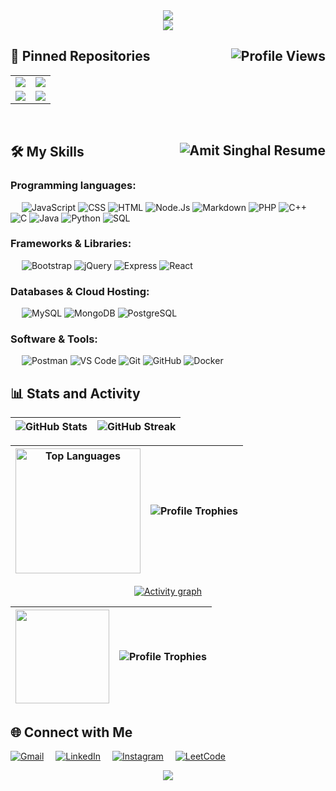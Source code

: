 <div align="center"">
    <img src="https://readme-typing-svg.herokuapp.com/?font=Righteous&size=35&center=true&vCenter=true&width=1000&height=70&duration=2000&lines=Hi+There!+👋;+I'm+Amit+Singhal+👨‍💻;Full+Stack+Developer+@MAIT'26+👨‍🎓" />
</div>

<div align="center">
<img src="https://user-images.githubusercontent.com/74038190/212284115-f47cd8ff-2ffb-4b04-b5bf-4d1c14c0247f.gif"/>
</div>

## 📌 Pinned Repositories <img align="right" src="https://komarev.com/ghpvc/?username=amit712singhal&color=blue&style=for-the-badge" alt="Profile Views">

<div align="center">

|                                                                                                                                                                                                                                             |                                                                                                                                                                                                                                   |
|:-------------------------------------------------------------------------------------------------------------------------------------------------------------------------------------------------------------------------------------------:|:---------------------------------------------------------------------------------------------------------------------------------------------------------------------------------------------------------------------------------:|
| <a href="https://github.com/amit712singhal/Sky-Now"><img align="center" src="https://github-readme-stats-lilac-chi-70.vercel.app/api/pin/?username=amit712singhal&repo=Sky-Now&theme=vision-friendly-dark" /></a> | <a href="https://github.com/amit712singhal/note-keeper"><img align="center" src="https://github-readme-stats-lilac-chi-70.vercel.app/api/pin/?username=amit712singhal&repo=note-keeper&theme=vision-friendly-dark" /></a> |
| <a href="https://github.com/amit712singhal/login-signup-website"><img align="center" src="https://github-readme-stats-lilac-chi-70.vercel.app/api/pin/?username=amit712singhal&repo=login-signup-website&theme=vision-friendly-dark" /></a> | <a href="https://github.com/amit712singhal/Movie-Mania"><img align="center" src="https://github-readme-stats-lilac-chi-70.vercel.app/api/pin/?username=amit712singhal&repo=Movie-Mania&theme=vision-friendly-dark" /></a> |

</div>

&emsp;

## 🛠️ My Skills <a href="https://drive.google.com/file/d/1lUOUrdvxvtWlSHuMmPiZtF0LwE4Yr9Nv/view?usp=drive_link"><img align="right" src="https://img.shields.io/badge/Resume-View%20CV-2B579A?style=for-the-badge&logo=microsoft-word&logoColor=white" alt="Amit Singhal Resume"></a>

### Programming languages:
&emsp;
![JavaScript](https://img.shields.io/badge/-JavaScript-000?&logo=JavaScript)
![CSS](https://img.shields.io/badge/-CSS-000?&logo=CSS3&logoColor=1572B6)
![HTML](https://img.shields.io/badge/-HTML-000?&logo=HTML5)
![Node.Js](https://img.shields.io/badge/-Node.js-000?&logo=Node.js)
![Markdown](https://img.shields.io/badge/-Markdown-000?&logo=Markdown)
![PHP](https://img.shields.io/badge/-PHP-000?&logo=PHP&logoColor=777BB4)
![C++](https://img.shields.io/badge/-C++-000?&logo=c%2B%2B&logoColor=00599C)
![C](https://custom-icon-badges.herokuapp.com/badge/C-000.svg?logo=c-in-hexagon&logoColor=A8B9CC)
![Java](https://custom-icon-badges.herokuapp.com/badge/Java-000.svg?logo=java&logoColor=ED8B00)
![Python](https://img.shields.io/badge/-Python-000?&logo=Python&logoColor=3776AB)
![SQL](https://custom-icon-badges.herokuapp.com/badge/SQL-000.svg?logo=database&logoColor=025E8C)

### Frameworks & Libraries:
&emsp;
![Bootstrap](https://img.shields.io/badge/-Bootstarp-000?&logo=Bootstrap&logoColor=7952B3)
![jQuery](https://img.shields.io/badge/-jQuery-000?&logo=jQuery)
![Express](https://img.shields.io/badge/-Express-000?&logo=Express)
![React](https://img.shields.io/badge/-React-000?&logo=React)

### Databases & Cloud Hosting:
&emsp;
![MySQL](https://img.shields.io/badge/-MySQL-000?&logo=MySQL)
![MongoDB](https://img.shields.io/badge/-MongoDB-000?&logo=MongoDB)
![PostgreSQL](https://img.shields.io/badge/-PostgreSQL-000?&logo=PostgreSQL)

### Software & Tools:
&emsp;
![Postman](https://img.shields.io/badge/-Postman-000?&logo=Postman)
![VS Code](https://custom-icon-badges.herokuapp.com/badge/Visual%20Studio%20Code-000.svg?logo=visual-studio-code&logoColor=0078d7)
![Git](https://img.shields.io/badge/-Git-000?&logo=Git)
![GitHub](https://img.shields.io/badge/-GitHub-000?&logo=GitHub)
![Docker](https://img.shields.io/badge/-Docker-000?&logo=Docker)

## 📊 Stats and Activity

<div align="center">

| <img align="center" alt="GitHub Stats" src="https://github-readme-stats.vercel.app/api?username=amit712singhal&show_icons=true&locale=en&rank_icon=github&theme=vision-friendly-dark" /> | <img align="center" alt="GitHub Streak" src="https://github-readme-streak-stats.herokuapp.com/?user=amit712singhal&theme=vision-friendly-dark" /> |
| ------------------------------------------------------------------------------------------------------------------------------------------------------------------------------ | -------------------------------------------------------------------------------------------------------------------------------------------------------- |

</div>

<div align="center">

| <img align="center" alt="Top Languages" src="https://github-readme-stats.vercel.app/api/top-langs?username=amit712singhal&show_icons=true&theme=vision-friendly-dark&locale=en&layout=compact" height="200px" /> | <img align="center" alt="Profile Trophies" src="https://github-profile-trophy.vercel.app/?username=amit712singhal&theme=gruvbox&margin-w=3&no-bg=true&no-frame=true&row=2&column=3" /> |
| ----------------------------------------------------------------------------------------------------------------------------------------------------------------------------------------------------------------------- | -------------------------------------------------------------------------------------------------------------------------------------------------------------------------------------------- |

</div>

<div align="center">

[![Activity graph](https://github-readme-activity-graph.vercel.app/graph/?username=amit712singhal&bg_color=000&color=F8D866&line=F85D7F&point=FFFFFF&border=bold&&hide_border=true&hide_title=false&area=true&custom_title=Contribution%20Graph)](https://github.com/ashutosh00710/github-readme-activity-graph)

</div>

<div align="center">

| <img height="150px" width="" src="https://spotify-github-profile.kittinanx.com/api/view?uid=31gru45265tvrvvvibgnoifpkpbu&cover_image=true&theme=novatorem&show_offline=false&background_color=121212&interchange=true&bar_color_cover=true" /> | <img align="center" alt="Profile Trophies" src="https://leetcard.jacoblin.cool/_singhal_amit?theme=dark&font=Nunito" /> |
| ----------------------------------------------------------------------------------------------------------------------------------------------------------------------------------------------------------------------- | -------------------------------------------------------------------------------------------------------------------------------------------------------------------------------------------- |

</div>

<!--
<h2 align="center">Leetcode Info<h2>

<p align="center">
  <a href="https://leetcode.com/_singhal_amit/" target="_blank"><img align="center" src="https://leetcode.com/static/images/badges/2024/gif/2024-09.gif" alt="jyot" height="200" width="200" /></a>
  <a href="https://leetcode.com/_singhal_amit/" target="_blank"><img align="center" src="https://leetcode.com/static/images/badges/2024/gif/2024-12.gif" alt="jyot" height="200" width="200" /></a>
  <a href="https://leetcode.com/_singhal_amit/" target="_blank"><img align="center" src="https://assets.leetcode.com/static_assets/marketing/2024-200.gif" alt="jyot" height="200" width="200" /></a>
  <a href="https://leetcode.com/_singhal_amit/" target="_blank"><img align="center" src="https://assets.leetcode.com/static_assets/marketing/2024-100.gif" alt="jyot" height="200" width="200" /></a>
</p>

<p align="center">
  <img  align=top flex-grow=1 src="https://leetcard.jacoblin.cool/_singhal_amit?theme=dark&font=Nunito" />
</p>
-->

## 🌐 Connect with Me

[![Gmail](https://img.shields.io/badge/Mail-EA4335?style=for-the-badge&logo=gmail&logoColor=white)](mailto:rakshit.singhal712@gmail.com)<img width="15" />
[![LinkedIn](https://img.shields.io/badge/LinkedIn-0A66C2?style=for-the-badge&logo=linkedin&logoColor=white)](https://www.linkedin.com/in/singhal-amit)<img width="15" />
[![Instagram](https://img.shields.io/badge/Instagram-E4405F?style=for-the-badge&logo=instagram&logoColor=white)](https://instagram.com/_singhal_amit)<img width="15" />
[![LeetCode](https://img.shields.io/badge/LeetCode-FFA116?style=for-the-badge&logo=leetcode&logoColor=white)](https://leetcode.com/u/_singhal_amit/)<img width="15" />

<div align="center">
<img src="https://user-images.githubusercontent.com/74038190/212284115-f47cd8ff-2ffb-4b04-b5bf-4d1c14c0247f.gif"/>
</div>
